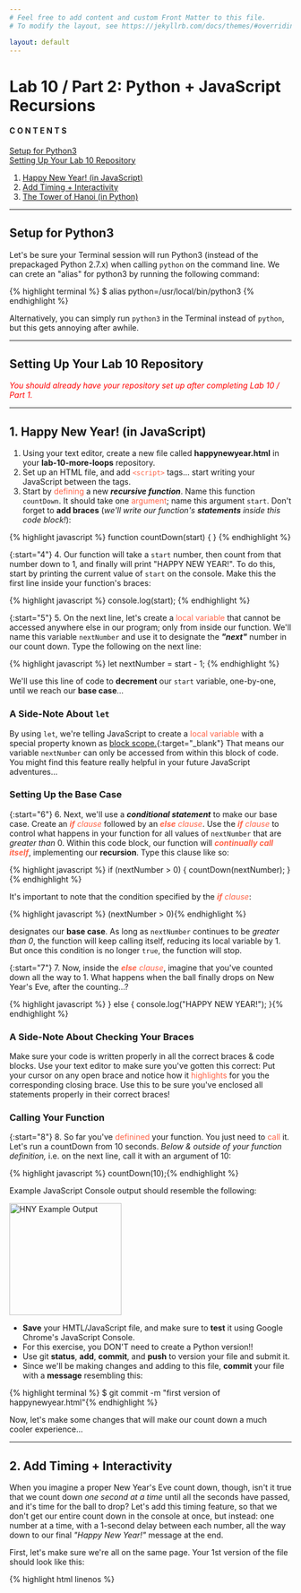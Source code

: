 ```yaml
---
# Feel free to add content and custom Front Matter to this file.
# To modify the layout, see https://jekyllrb.com/docs/themes/#overriding-theme-defaults

layout: default
---
```


<script src="https://cdn.mathjax.org/mathjax/latest/MathJax.js?config=TeX-AMS-MML_HTMLorMML" type="text/javascript"></script>
<!-- http://www.iangoodfellow.com/blog/jekyll/markdown/tex/2016/11/07/latex-in-markdown.html -->

# Lab 10 / Part 2: Python + JavaScript Recursions     

#### C O N T E N T S  
<a href="#setup">Setup for Python3</a>  
<a href="#repo">Setting Up Your Lab 10 Repository</a>
1. <a href="#hny">Happy New Year! (in JavaScript)</a>
2. <a href="#timing">Add Timing + Interactivity</a>
3. <a href="#hanoi">The Tower of Hanoi (in Python)</a>
<!-- 4. <a href="#bmi">Calculating Body Mass Index  (BMI) in Python</a> -->

* * *

<a id="setup"></a>
## Setup for Python3   

Let's be sure your Terminal session will run Python3 (instead of the prepackaged Python 2.7.x) when calling `python` on the command line. We can crete an "alias" for python3 by running the following command:  

  {% highlight terminal %}
  $ alias python=/usr/local/bin/python3 {% endhighlight %}

Alternatively, you can simply run `python3` in the Terminal instead of `python`, but this gets annoying after awhile.  

* * *  

<a id="repo"></a>
## Setting Up Your Lab 10 Repository  

<span style="color: red;">_You should already have your repository set up after completing Lab 10 / Part 1._</span>   

* * *  

<a id="hny"></a>
## 1. Happy New Year! (in JavaScript)  

1. Using your text editor, create a new file called **happynewyear.html** in your **lab-10-more-loops** repository.  
2. Set up an HTML file, and add <span style="color: tomato;">`<script>`</span> tags… start writing your JavaScript between the tags.  
3. Start by <span style="color: tomato;">defining</span> a new _**recursive function**_. Name this function `countDown`. It should take one <span style="color: tomato;">argument</span>; name this argument `start`. Don't forget to **add braces** (_we'll write our function's **statements** inside this code block!_):  

{% highlight javascript %}
function countDown(start) {
  } {% endhighlight %}

{:start="4"}
4. Our function will take a `start` number, then count from that number down to 1, and finally will print "HAPPY NEW YEAR!". To do this, start by printing the current value of `start` on the console. Make this the first line inside your function's braces:  

{% highlight javascript %}
console.log(start); {% endhighlight %}

{:start="5"}
5. On the next line, let's create a <span style="color: tomato;">local variable</span> that cannot be accessed anywhere else in our program; only from inside our function. We'll name this variable `nextNumber` and use it to designate the _**"next"**_ number in our count down. Type the following on the next line:  

{% highlight javascript %}
let nextNumber = start - 1; {% endhighlight %}

We'll use this line of code to **decrement** our `start` variable, one-by-one, until we reach our **base case**...  

### A Side-Note About `let`  

By using `let`, we're telling JavaScript to create a <span style="color: tomato;">local variable</span> with a special property known as [block scope.](https://www.w3schools.com/js/js_let.asp){:target="_blank"} That means our variable `nextNumber` can only be accessed from within this block of code. You might find this feature really helpful in your future JavaScript adventures...  

### Setting Up the Base Case    

{:start="6"}
6. Next, we'll use a _**conditional statement**_ to make our base case. Create an <span style="color: tomato;">_**if** clause_</span> followed by an <span style="color: tomato;">_**else** clause_</span>. Use the <span style="color: tomato;">_**if** clause_</span> to control what happens in your function for all values of `nextNumber` that are _greater than_ 0. Within this code block, our function will <span style="color: tomato;">_**continually call itself**_</span>, implementing our **recursion**. Type this clause like so:  

{% highlight javascript %}
if (nextNumber > 0) {
    countDown(nextNumber);
} {% endhighlight %}

It's important to note that the condition specified by the <span style="color: tomato;">_**if** clause_</span>:  

{% highlight javascript %}
(nextNumber > 0){% endhighlight %}

designates our **base case**. As long as `nextNumber` continues to be _greater than 0_, the function will keep calling itself, reducing its local variable by 1. But once this condition is no longer `true`, the function will stop.  

{:start="7"}
7. Now, inside the <span style="color: tomato;">_**else** clause_</span>, imagine that you've counted down all the way to 1. What happens when the ball finally drops on New Year's Eve, after the counting...?

{% highlight javascript %}
} else {
  console.log("HAPPY NEW YEAR!");
}{% endhighlight %}

### A Side-Note About Checking Your Braces  

Make sure your code is written properly in all the correct braces & code blocks. Use your text editor to make sure you've gotten this correct: Put your cursor on any open brace and notice how it <span style="color: tomato;">highlights</span> for you the corresponding closing brace. Use this to be sure you've enclosed all statements properly in their correct braces!  

### Calling Your Function  

{:start="8"}
8. So far you've <span style="color: tomato;">definined</span> your function. You just need to <span style="color: tomato;">call</span> it. Let's run a countDown from 10 seconds. _Below & outside of your function definition,_ i.e. on the next line, call it with an argument of 10:  

{% highlight javascript %}
countDown(10);{% endhighlight %}

Example JavaScript Console output should resemble the following:

<img src="/Goldford-MTEC1003-OL78/assets/hny.jsconsole.output.png" alt="HNY Example Output" width="200px">  

* **Save** your HMTL/JavaScript file, and make sure to **test** it using Google Chrome's JavaScript Console.  
* For this exercise, you DON'T need to create a Python version!!  
* Use git **status**, **add**, **commit**, and **push** to version your file and submit it.  
* Since we'll be making changes and adding to this file, **commit** your file with a **message** resembling this:  

{% highlight terminal %}
$ git commit -m "first version of happynewyear.html"{% endhighlight %}

Now, let's make some changes that will make our count down a much cooler experience...

* * *

<a id="timing"></a>
## 2. Add Timing + Interactivity  

When you imagine a proper New Year's Eve count down, though, isn't it true that we count down _one second at a time_ until all the seconds have passed, and it's time for the ball to drop? Let's add this timing feature, so that we don't get our entire count down in the console at once, but instead: one number at a time, with a 1-second delay between each number, all the way down to our final _"Happy New Year!"_ message at the end.

First, let's make sure we're all on the same page. Your 1st version of the file should look like this:  

{% highlight html linenos %}
<!DOCTYPE html>
<html lang="en" dir="ltr">
  <head>
    <meta charset="utf-8">
    <title></title>
  </head>
  <body>
    <script>
      function countDown(start) {
          console.log(start);

          let nextNumber = start - 1;

          if (nextNumber > 0) {
              countDown(nextNumber);
          } else {
            console.log("HAPPY NEW YEAR!");
          }
      }
      countDown(10);
    </script>
  </body>
</html>{% endhighlight %}

If your code doesn't yet look like this, make the necessary changes & corrections to be sure it's working before moving on. <span style="color: tomato;">_Your line numbers do not have to match mine,_</span> but for ease of communication, I'll be referring to the line numbers above for the rest of this exercise...  

### Asking the User  

By now, you should remember how to ask the user for input. We want to ask the user how many seconds there are until New Year's Eve. Then, we'll **pass** this as an **argument** to our function, which will count down from a user-supplied number. _Where do you think we should ask for user input?_ If you guessed between the function definition and call, then you're right!

{:start="9"}
9. Insert a new line 20, between the function **definition** and its **call**, and ask the user for input:
  - **Declare** a new variable for this user input. You can call it `count`.
  - Set it equal to a prompt. Ask them _"How many seconds there are until New Year's Eve?"_ or something like that.
  - Don't forget to **convert** the user response to an integer.
  - You can do _all of this_ in 1 line of code. Can you think of how to do it?
10. User input will be stored inside your new variable. **Pass** this to your function **call** as its argument.
  - _(HINT: You don't need to make a new line of code for this step! You just need to change the function call, i.e. line 20.)_  
11. **Test** this by **reloading** your file in Chrome.  
  - First you should see the prompt. Enter a number.  
  - Then, your function should count down from this number. Check the Console to be sure.  
  - Reload the page and try different numbers to be sure it's working.  

* Use git **status**, **add**, **commit**, and **push** to update your file.  
* Your **commit message** can resemble this:  

{% highlight terminal %}
$ git commit -m "adding user input feature to happynewyear.html"{% endhighlight %}

### Add a Time Delay  

One last feature to add! We want the numbers to count down like we do in real life: 1 second at a time.  

{:start="12"}
12. Inside your <span style="color: tomato;">_**if** clause_</span> let's add a delay by making a change on line 15. On this line, we'll use the JavaScript function [setTimeout()](https://www.w3schools.com/jsref/met_win_settimeout.asp){:target="_blank"} to make sure our new `countDown()` function calls itself with a 1-second delay.

JavaScript's [setTimeout()](https://www.w3schools.com/jsref/met_win_settimeout.asp){:target="_blank"} function works like this:

{% highlight javascript %}
setTimeout(function, milliseconds, param1, param2, ...){% endhighlight %}

where `function` will be the name of a function to be called after a specific time delay (in our case, this will be our `countDown` function), and `milliseconds` is the time delay (for us, we're targeting 1 second, or 1000 milliseconds).

The optional parameters `param1` and `param2` are placeholders for any **arguments** we must **pass** to our named function (i.e. `countDown`).  What was that variable we passed to `countDown()` written in our original line 15? That variable will substitute `param1` in the formula above.

So, change line 15 so that it looks like this (i.e. inside your <span style="color: tomato;">_**if** clause_</span>):

{% highlight javascript %}
if (nextNumber > 0) {
    setTimeout(countDown, 1000, nextNumber);
}{% endhighlight %}

This ensures that your function calls itself _every 1 second_.  

Let's add the same delay to our final _"Happy New Year!"_ message. Inside your <span style="color: tomato;">_**else** clause_</span>, change line 17 to the following:  

{% highlight javascript %}
} else {
  setTimeout(function(){console.log("HAPPY NEW YEAR!");}, 1000, nextNumber);
}{% endhighlight %}

We've just **defined** a function inside the `setTimeout()` function: instead of naming a pre-existing function as the first argument to `setTimeout()`, now we've just included our original print message as its own function!  

Now, when you test your function, it should not only count down from a user-defined number of seconds; it should post each message to the console with a 1-second delay!  

* **Save** your HMTL/JavaScript file, and make sure to **test** it using Google Chrome's JavaScript Console.  
* For this exercise, you DON'T need to create a Python version!!  
* Use git **status**, **add**, **commit**, and **push** to version your file and submit it.  
* Your **commit message** can resemble this:  

{% highlight terminal %}
$ git commit -m "adding timing feature to happynewyear.html"{% endhighlight %}

* * *  

<a id="hanoi"></a>
## 3. The Tower of Hanoi (in Python)  

By now you should have watched a lovely video by Professor Thorsten Altenkirch, explaining the [Tower of Hanoi](https://en.wikipedia.org/wiki/Tower_of_Hanoi){:target="_blank"} problem and how to implement it in Python:  

<iframe src="https://www.youtube.com/embed/8lhxIOAfDss" width="560" height="315" frameborder="0"></iframe>

Your task : <span style="color: tomato;">transcribe the Python code in this video into a working Python script.</span> Fortunately, the examples given in the video are very clear, so you should be able to watch the video again and simply type out the same code you see on your screen.

_(In the video, Prof. Altenkirch uses [Jupyter Notebook](https://jupyter.org/){:target="_blank"} to write Python in the browser, but <span style="color: tomato;">you don't need Jupyter to write your code!</span> Just like the other Python files you create for this class, make your transcription in your text editor, then debug in the Terminal.)_

So, create a new file in your text editor called **hanoi.py** and start typing the code you learn from the video. Be sure to include function **definitions** for `move()` and `hanoi()`, and don't forget a **base case** inside your `hanoi()` function!  

Your last line should **call** the `hanoi()` function exactly as he's done in the video (i.e. using the same arguments: 4, "A", "B", "C"), and should produce the following output when you run it in Terminal:  

{% highlight terminal %}
$ python3 /path/to/hanoi.py
Move disc from A to B!
Move disc from A to C!
Move disc from B to C!
Move disc from A to B!
Move disc from C to A!
Move disc from C to B!
Move disc from A to B!
Move disc from A to C!
Move disc from B to C!
Move disc from B to A!
Move disc from C to A!
Move disc from B to C!
Move disc from A to B!
Move disc from A to C!
Move disc from B to C!{% endhighlight %}

* **Save** your Python file, and make sure to **test** it on your Terminal's command line.  
* For this exercise, you DON'T need to create a JavaScript version!!  
* Use git **status**, **add**, **commit**, and **push** to version your file and submit it.  

* * *

Make sure all your files are included in your **lab-10-more-loops** repo folder, and don't forget to **add**, **commit**, and **push** any additional changes! Use your [_git cheatsheet_ (from lab 3)](/Goldford-MTEC1003-OL04/labs/03/lab-03-git-intro.html){:target="_blank"} if you need it!  

At the end of Lab 10 / Part 2, your **lab-10-more-loops** folder should include the following files:  
  * gimmymynumber.html
  * gimmymynumber.py
  * whichfloor.html
  * whichfloor.py
  * happynewyear.v01.html
  * happynewyear.v02.html _(no Python versions of "Happy New Year!")_
  * hanoi.py _(no JavaScript version of the Tower of Hanoi example. Just transcribe the code from the video and test it in your Terminal.)_

* * *
